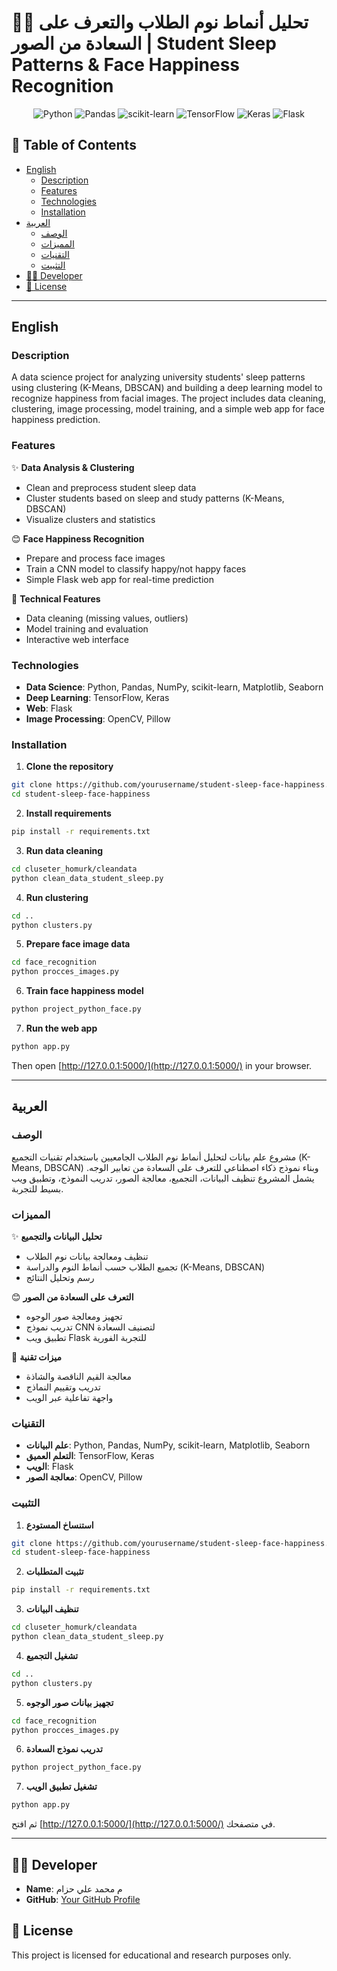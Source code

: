 # 🧑‍🎓 تحليل أنماط نوم الطلاب والتعرف على السعادة من الصور | Student Sleep Patterns & Face Happiness Recognition

<div align="center">

![Python](https://img.shields.io/badge/Python-3776AB?style=for-the-badge&logo=python&logoColor=white)
![Pandas](https://img.shields.io/badge/Pandas-150458?style=for-the-badge&logo=pandas&logoColor=white)
![scikit-learn](https://img.shields.io/badge/scikit--learn-F7931E?style=for-the-badge&logo=scikit-learn&logoColor=white)
![TensorFlow](https://img.shields.io/badge/TensorFlow-FF6F00?style=for-the-badge&logo=tensorflow&logoColor=white)
![Keras](https://img.shields.io/badge/Keras-D00000?style=for-the-badge&logo=keras&logoColor=white)
![Flask](https://img.shields.io/badge/Flask-000000?style=for-the-badge&logo=flask&logoColor=white)

</div>

## 📝 Table of Contents
- [English](#english)
  - [Description](#description)
  - [Features](#features)
  - [Technologies](#technologies)
  - [Installation](#installation)
- [العربية](#العربية)
  - [الوصف](#الوصف)
  - [المميزات](#المميزات)
  - [التقنيات](#التقنيات)
  - [التثبيت](#التثبيت)
- [👨‍💻 Developer](#-developer)
- [📄 License](#-license)

---

## English

### Description
A data science project for analyzing university students' sleep patterns using clustering (K-Means, DBSCAN) and building a deep learning model to recognize happiness from facial images. The project includes data cleaning, clustering, image processing, model training, and a simple web app for face happiness prediction.

### Features
✨ **Data Analysis & Clustering**
- Clean and preprocess student sleep data
- Cluster students based on sleep and study patterns (K-Means, DBSCAN)
- Visualize clusters and statistics

😊 **Face Happiness Recognition**
- Prepare and process face images
- Train a CNN model to classify happy/not happy faces
- Simple Flask web app for real-time prediction

🚀 **Technical Features**
- Data cleaning (missing values, outliers)
- Model training and evaluation
- Interactive web interface

### Technologies
- **Data Science**: Python, Pandas, NumPy, scikit-learn, Matplotlib, Seaborn
- **Deep Learning**: TensorFlow, Keras
- **Web**: Flask
- **Image Processing**: OpenCV, Pillow

### Installation
1. **Clone the repository**
```bash
git clone https://github.com/yourusername/student-sleep-face-happiness.git
cd student-sleep-face-happiness
```
2. **Install requirements**
```bash
pip install -r requirements.txt
```
3. **Run data cleaning**
```bash
cd cluseter_homurk/cleandata
python clean_data_student_sleep.py
```
4. **Run clustering**
```bash
cd ..
python clusters.py
```
5. **Prepare face image data**
```bash
cd face_recognition
python procces_images.py
```
6. **Train face happiness model**
```bash
python project_python_face.py
```
7. **Run the web app**
```bash
python app.py
```
Then open [http://127.0.0.1:5000/](http://127.0.0.1:5000/) in your browser.

---

## العربية

### الوصف
مشروع علم بيانات لتحليل أنماط نوم الطلاب الجامعيين باستخدام تقنيات التجميع (K-Means, DBSCAN) وبناء نموذج ذكاء اصطناعي للتعرف على السعادة من تعابير الوجه. يشمل المشروع تنظيف البيانات، التجميع، معالجة الصور، تدريب النموذج، وتطبيق ويب بسيط للتجربة.

### المميزات
✨ **تحليل البيانات والتجميع**
- تنظيف ومعالجة بيانات نوم الطلاب
- تجميع الطلاب حسب أنماط النوم والدراسة (K-Means, DBSCAN)
- رسم وتحليل النتائج

😊 **التعرف على السعادة من الصور**
- تجهيز ومعالجة صور الوجوه
- تدريب نموذج CNN لتصنيف السعادة
- تطبيق ويب Flask للتجربة الفورية

🚀 **ميزات تقنية**
- معالجة القيم الناقصة والشاذة
- تدريب وتقييم النماذج
- واجهة تفاعلية عبر الويب

### التقنيات
- **علم البيانات**: Python, Pandas, NumPy, scikit-learn, Matplotlib, Seaborn
- **التعلم العميق**: TensorFlow, Keras
- **الويب**: Flask
- **معالجة الصور**: OpenCV, Pillow

### التثبيت
1. **استنساخ المستودع**
```bash
git clone https://github.com/yourusername/student-sleep-face-happiness.git
cd student-sleep-face-happiness
```
2. **تثبيت المتطلبات**
```bash
pip install -r requirements.txt
```
3. **تنظيف البيانات**
```bash
cd cluseter_homurk/cleandata
python clean_data_student_sleep.py
```
4. **تشغيل التجميع**
```bash
cd ..
python clusters.py
```
5. **تجهيز بيانات صور الوجوه**
```bash
cd face_recognition
python procces_images.py
```
6. **تدريب نموذج السعادة**
```bash
python project_python_face.py
```
7. **تشغيل تطبيق الويب**
```bash
python app.py
```
ثم افتح [http://127.0.0.1:5000/](http://127.0.0.1:5000/) في متصفحك.

---

## 👨‍💻 Developer
- **Name**: م محمد علي حزام
- **GitHub**: [Your GitHub Profile](https://github.com/yourusername)

## 📄 License
This project is licensed for educational and research purposes only. 